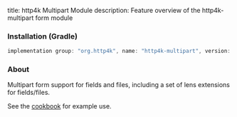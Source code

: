 title: http4k Multipart Module
description: Feature overview of the http4k-multipart form module

### Installation (Gradle)

```groovy
implementation group: "org.http4k", name: "http4k-multipart", version: "3.268.0"
```

### About

Multipart form support for fields and files, including a set of lens extensions for fields/files.

See the [cookbook](/cookbook/multipart_forms/) for example use.
